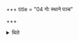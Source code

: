 +++
title = "04 गोः स्थाने पञ्च"

+++

<details><summary>थिते</summary>

गोः स्थाने पञ्च गा दद्यात् । पञ्च वा वरान् ४
</details>
